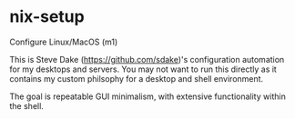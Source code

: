 # nix-setup
Configure Linux/MacOS (m1)

This is Steve Dake (https://github.com/sdake)'s configuration automation
for my desktops and servers. You may not want to run this directly as it
contains my custom philsophy for a desktop and shell environment.

The goal is repeatable GUI minimalism, with extensive functionality within the shell.
